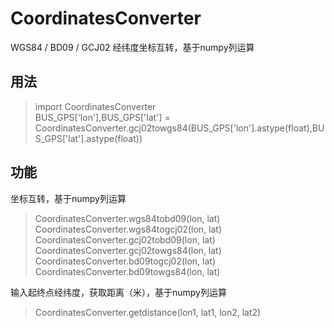 # CoordinatesConverter
WGS84 / BD09 / GCJ02  经纬度坐标互转，基于numpy列运算

## 用法
> import CoordinatesConverter  
BUS_GPS['lon'],BUS_GPS['lat'] = CoordinatesConverter.gcj02towgs84(BUS_GPS['lon'].astype(float),BUS_GPS['lat'].astype(float))

## 功能
坐标互转，基于numpy列运算
>CoordinatesConverter.wgs84tobd09(lon, lat)  
CoordinatesConverter.wgs84togcj02(lon, lat)  
CoordinatesConverter.gcj02tobd09(lon, lat)  
CoordinatesConverter.gcj02towgs84(lon, lat)  
CoordinatesConverter.bd09togcj02(lon, lat)  
CoordinatesConverter.bd09towgs84(lon, lat)  

输入起终点经纬度，获取距离（米），基于numpy列运算
>CoordinatesConverter.getdistance(lon1, lat1, lon2, lat2)  